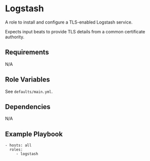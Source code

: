 Logstash
========

A role to install and configure a TLS-enabled Logstash service.

Expects input beats to provide TLS details from a common certificate authority.

Requirements
------------

N/A

Role Variables
--------------

See `defaults/main.yml`.

Dependencies
------------

N/A

Example Playbook
----------------

    - hosts: all
      roles:
         - logstash
